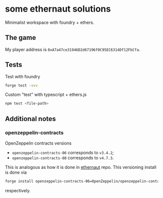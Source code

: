 # some ethernaut solutions

Minimalist workspace with foundry + ethers.

## The game

My player address is `0xA7a47ce31946D2d67196f0C95EC6314Df12FbCfa`.

## Tests

Test with foundry

```zsh
forge test -vvv
```

Custom "test" with typescript + ethers.js

```zsh
npm test <file-path>
```

## Additional notes

### openzeppelin-contracts

OpenZeppelin contracts versions 

- `openzeppelin-contracts-06` corresponds to `v3.4.2`;
- `openzeppelin-contracts-08` corresponds to `v4.7.3`.

This is analogous as how it is done in [ethernaut](https://github.com/OpenZeppelin/ethernaut/tree/master) repo. This versioning install is done via

```bash
forge install openzeppelin-contracts-06=OpenZeppelin/openzeppelin-contracts@v3.4.2
```

respectively.
